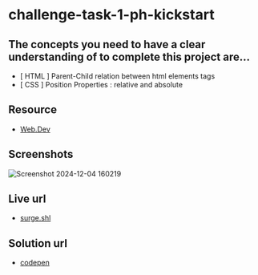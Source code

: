 # challenge-task-1-ph-kickstart


## The concepts you need to have a clear understanding of to complete this project are...
- [ HTML ] Parent-Child relation between html elements tags
- [ CSS ] Position Properties : relative and absolute


## Resource
- [ Web.Dev ](https://web.dev/learn/css/layout#positioning)



## Screenshots
 ![Screenshot 2024-12-04 160219](https://github.com/user-attachments/assets/76d88e42-95b9-47e1-a7f1-326d4a854d53)


## Live url
 - [surge.shl](https://active-status-showing-project.surge.sh/)


## Solution url
- [codepen](https://codepen.io/Abir-Khan-the-flexboxer/pen/jENbeoE)

